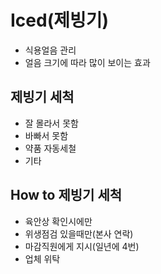 # Iced(제빙기)
- 식용얼음 관리
- 얼음 크기에 따라 많이 보이는 효과

## 제빙기 세척
- 잘 몰라서 못함
- 바빠서 못함
- 약품 자동세철
- 기타

## How to 제빙기 세척
- 육안상 확인시에만
- 위생점검 있을때만(본사 연락)
- 마감직원에게 지시(일년에 4번)
- 업체 위탁